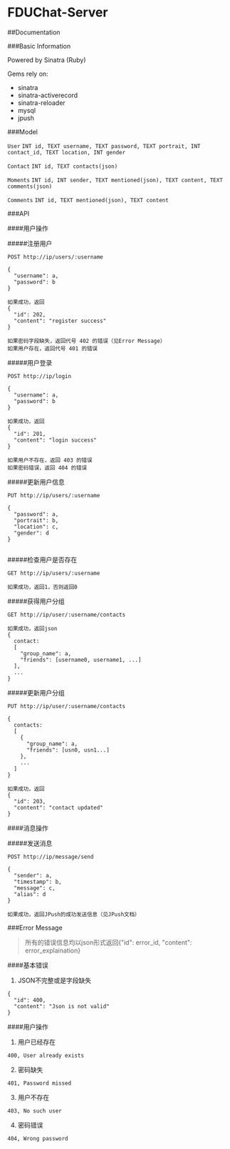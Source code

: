 # FDUChat-Server

##Documentation

###Basic Information

Powered by Sinatra (Ruby)

Gems rely on:
- sinatra
- sinatra-activerecord
- sinatra-reloader
- mysql
- jpush


###Model

``User``
``INT id, TEXT username, TEXT password, TEXT portrait, INT contact_id, TEXT location, INT gender``

``Contact``
``INT id, TEXT contacts(json)``

``Moments``
``INT id, INT sender, TEXT mentioned(json), TEXT content, TEXT comments(json)``

``Comments``
``INT id, TEXT mentioned(json), TEXT content``

###API

####用户操作

#####注册用户

```
POST http://ip/users/:username

{
  "username": a,
  "password": b
}

如果成功，返回
{
  "id": 202,
  "content": "register success"
}

如果密码字段缺失，返回代号 402 的错误（见Error Message）
如果用户存在，返回代号 401 的错误
```

#####用户登录

```
POST http://ip/login

{
  "username": a,
  "password": b
}

如果成功，返回
{
  "id": 201,
  "content": "login success"
}

如果用户不存在，返回 403 的错误
如果密码错误，返回 404 的错误
```

#####更新用户信息

```
PUT http://ip/users/:username

{
  "password": a,
  "portrait": b,
  "location": c,
  "gender": d
}


```

#####检查用户是否存在

```
GET http://ip/users/:username

如果成功，返回1，否则返回0
```

#####获得用户分组

```
GET http://ip/user/:username/contacts

如果成功，返回json
{
  contact:
  [
    "group_name": a,
    "friends": [username0, username1, ...]
  ],
  ...
}

```

#####更新用户分组

```
PUT http://ip/user/:username/contacts

{
  contacts:
  [
    {
      "group_name": a,
      "friends": [usn0, usn1...]
    },
    ...
  ]
}

如果成功，返回
{
  "id": 203,
  "content": "contact updated"
}
```

####消息操作

#####发送消息

```
POST http://ip/message/send

{
  "sender": a,
  "timestamp": b,
  "message": c,
  "alias": d
}

如果成功，返回JPush的成功发送信息（见JPush文档）
```


###Error Message

> 所有的错误信息均以json形式返回{"id": error_id, "content": error_explaination}

####基本错误

1. JSON不完整或是字段缺失
```
{
  "id": 400,
  "content": "Json is not valid"
}
```

####用户操作

1. 用户已经存在
```
400, User already exists
```

2. 密码缺失
```
401, Password missed
```

3. 用户不存在
```
403, No such user
```

4. 密码错误
```
404, Wrong password
```
